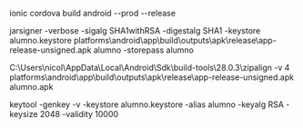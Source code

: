ionic cordova build android --prod --release

jarsigner -verbose -sigalg SHA1withRSA -digestalg SHA1 -keystore alumno.keystore platforms\android\app\build\outputs\apk\release\app-release-unsigned.apk alumno -storepass alumno

C:\Users\nicol\AppData\Local\Android\Sdk\build-tools\28.0.3\zipalign -v 4 platforms\android\app\build\outputs\apk\release\app-release-unsigned.apk alumno.apk


keytool -genkey -v -keystore alumno.keystore -alias alumno -keyalg RSA -keysize 2048 -validity 10000

<widget id="ar.com.proyectosinformaticos.alumno" version="0.0.5" xmlns="http://www.w3.org/ns/widgets" xmlns:cdv="http://cordova.apache.org/ns/1.0">

